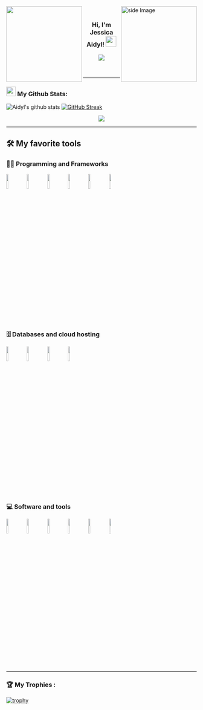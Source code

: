 <img align='left' src='https://octodex.github.com/images/hula_loop_octodex03.gif' width='200"'>
<img src="https://github.com/sciencepal/sciencepal/blob/master/assets/life_balance.gif" alt="side Image" align="right" width="200" height="auto" />

<h3 align="center">
  <p align="center"><img src="https://komarev.com/ghpvc/?username=Aidyl98&style=flat-square&color=673AB5" alt=""></p>
  Hi, I'm Jessica Aidyl!
  <img src="https://media.giphy.com/media/hvRJCLFzcasrR4ia7z/giphy.gif" width="28">
</h3>

<p align="center">
  <a href="https://git.io/typing-svg"><img src="https://readme-typing-svg.herokuapp.com?font=Indie+Flower&size=23&duration=4500&color=673AB5&center=true&vCenter=true&width=440&height=70&lines=Full-Stack+Flutter+Developer.;Experienced+UI%2FUX+Designer.;%2B5+years+of+coding+experience."></a>
</p>

<br />

---

### <img src='https://media1.giphy.com/media/du3J3cXyzhj75IOgvA/giphy.gif?cid=ecf05e47x2g034i9pzwtzzsd3xgg2w9nr94t4tflbbgo3008&rid=giphy.gif' width='25px'> My Github Stats:
![Aidyl's github stats](https://github-readme-stats.vercel.app/api?username=Aidyl98&show_icons=true&theme=radical&count_private=true&include_all_commits=true)
[![GitHub Streak](http://github-readme-streak-stats.herokuapp.com?user=Aidyl98&theme=radical&date_format=j%20M%5B%20Y%5D&count_private=true)](https://git.io/streak-stats)
<p align="center">
  <a href="https://github.com/Aidyl98/github-readme-stats"><img align="center" src="https://github-readme-stats.vercel.app/api/top-langs/?username=Aidyl98&layout=compact&       count_private=true&theme=radical"/></a>
</p>

---

## 🛠️ My favorite tools

### 👨‍💻 Programming and Frameworks
<code><img width="10%" src="https://www.vectorlogo.zone/logos/flutterio/flutterio-ar21.svg"></code>
<code><img width="10%" src="https://www.vectorlogo.zone/logos/dartlang/dartlang-ar21.svg"></code>
<code><img width="10%" src="https://www.vectorlogo.zone/logos/java/java-ar21.svg"></code>
<code><img width="10%" src="https://www.vectorlogo.zone/logos/springio/springio-ar21.svg"></code>
<code><img width="10%" src="https://www.vectorlogo.zone/logos/gradle/gradle-ar21.svg"></code>
<code><img width="10%" src="https://www.vectorlogo.zone/logos/git-scm/git-scm-ar21.svg"></code>

### 🗄️ Databases and cloud hosting
<code><img width="10%" src="https://www.vectorlogo.zone/logos/github/github-ar21.svg"></code>
<code><img width="10%" src="https://www.vectorlogo.zone/logos/sqlite/sqlite-ar21.svg"></code>
<code><img width="10%" src="https://www.vectorlogo.zone/logos/mysql/mysql-ar21.svg"></code>
<code><img width="10%" src="https://www.vectorlogo.zone/logos/postgresql/postgresql-ar21.svg"></code>

### 💻 Software and tools
<code><img width="10%" src="https://www.vectorlogo.zone/logos/android/android-ar21.svg"></code>
<code><img width="10%" src="https://www.vectorlogo.zone/logos/visualstudio_code/visualstudio_code-ar21.svg"></code>
<code><img width="10%" src="https://www.vectorlogo.zone/logos/gitkraken/gitkraken-ar21.svg"></code>
<code><img width="10%" src="https://www.vectorlogo.zone/logos/gitlab/gitlab-ar21.svg"></code>
<code><img width="10%" src="https://www.vectorlogo.zone/logos/stackoverflow/stackoverflow-ar21.svg"></code>
<code><img width="10%" src="https://www.vectorlogo.zone/logos/adobe_illustrator/adobe_illustrator-ar21.svg"></code>

---

### 🏆 My Trophies :

[![trophy](https://github-profile-trophy.vercel.app/?username=Aidyl98)](https://github.com/Aidyl98)

<!---
Aidyl98/Aidyl98 is a ✨ special ✨ repository because its `README.md` (this file) appears on your GitHub profile.
You can click the Preview link to take a look at your changes.
--->
